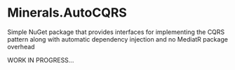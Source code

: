 # Minerals.AutoCQRS

Simple NuGet package that provides interfaces for implementing the CQRS pattern along with automatic dependency injection and no MediatR package overhead

WORK IN PROGRESS...
